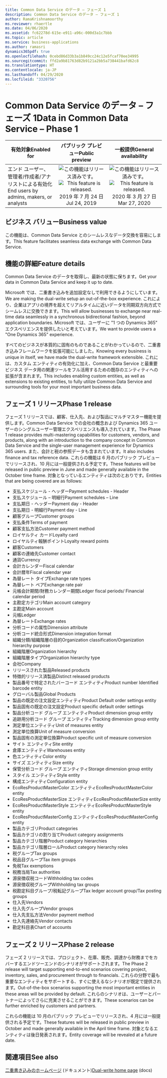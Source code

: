 ```yaml
---
title: Common Data Service のデータ – フェーズ 1
description: Common Data Service のデータ – フェーズ 1
author: RamaKrishnamoorthy
ms.reviewer: rhaertle
ms.date: 04/06/2020
ms.assetid: fc62278d-615e-e911-a96c-000d3a1c7bbb
ms.topic: article
ms.service: business-applications
ms.author: ramasri
dynamics365pdf: true
ms.openlocfilehash: 0cebd86d33b3a1b849cc24c12e5fcaf70ee34995
ms.sourcegitcommit: ffd2a9b81763d82b9121a2bb5a738441bafd62c8
ms.translationtype: HT
ms.contentlocale: ja-JP
ms.lasthandoff: 04/29/2020
ms.locfileid: "3320756"
---
```

# <a name="data-in-common-data-service--phase-1"></a><span data-ttu-id="8b55e-103">Common Data Service のデータ – フェーズ 1</span><span class="sxs-lookup"><span data-stu-id="8b55e-103">Data in Common Data Service – Phase 1</span></span>


| <span data-ttu-id="8b55e-104">有効対象</span><span class="sxs-lookup"><span data-stu-id="8b55e-104">Enabled for</span></span>    |  <span data-ttu-id="8b55e-105">パブリック プレビュー</span><span class="sxs-lookup"><span data-stu-id="8b55e-105">Public preview</span></span> | <span data-ttu-id="8b55e-106">一般提供</span><span class="sxs-lookup"><span data-stu-id="8b55e-106">General availability</span></span> | 
| ---------- | :----------: |:----------: |
|<span data-ttu-id="8b55e-107">エンド ユーザー、管理者/作成者/アナリストによる有効化</span><span class="sxs-lookup"><span data-stu-id="8b55e-107">End users by admins, makers, or analysts</span></span>|<span data-ttu-id="8b55e-108">![この機能はリリース済みです。](/dynamics365-release-plan/media/green-checkmark.png "この機能はリリース済みです。")</span><span class="sxs-lookup"><span data-stu-id="8b55e-108">![This feature is released.](/dynamics365-release-plan/media/green-checkmark.png "This feature is released.")</span></span> <span data-ttu-id="8b55e-109">2019 年 7 月 24 日</span><span class="sxs-lookup"><span data-stu-id="8b55e-109">Jul 24, 2019</span></span>| <span data-ttu-id="8b55e-110">![この機能はリリース済みです。](/dynamics365-release-plan/media/green-checkmark.png "この機能はリリース済みです。")</span><span class="sxs-lookup"><span data-stu-id="8b55e-110">![This feature is released.](/dynamics365-release-plan/media/green-checkmark.png "This feature is released.")</span></span> <span data-ttu-id="8b55e-111">2020 年 3 月 27 日</span><span class="sxs-lookup"><span data-stu-id="8b55e-111">Mar 27, 2020</span></span>|


## <a name="business-value"></a><span data-ttu-id="8b55e-112">ビジネス バリュー</span><span class="sxs-lookup"><span data-stu-id="8b55e-112">Business value</span></span>
<!-- bv start -->
<span data-ttu-id="8b55e-113">この機能は、Common Data Service とのシームレスなデータ交換を容易にします。</span><span class="sxs-lookup"><span data-stu-id="8b55e-113">This feature facilitates seamless data exchange with Common Data Service.</span></span>
<!-- bv end -->



## <a name="feature-details"></a><span data-ttu-id="8b55e-114">機能の詳細</span><span class="sxs-lookup"><span data-stu-id="8b55e-114">Feature details</span></span>
<!--feature detail start -->
<span data-ttu-id="8b55e-115">Common Data Service のデータを取得し、最新の状態に保ちます。</span><span class="sxs-lookup"><span data-stu-id="8b55e-115">Get your data in Common Data Service and keep it up to date.</span></span> 

<span data-ttu-id="8b55e-116">Microsoft では、二重書き込みを追加設定なしで利用できるようにしています。</span><span class="sxs-lookup"><span data-stu-id="8b55e-116">We are making the dual-write setup an out-of-the-box experience.</span></span> <span data-ttu-id="8b55e-117">これにより、企業はアプリの境界を超えてリアルタイムに近いデータを同期双方向方式でシームレスに交換できます。</span><span class="sxs-lookup"><span data-stu-id="8b55e-117">This will allow businesses to exchange near real-time data seamlessly in a synchronous bidirectional fashion, beyond application boundaries.</span></span> <span data-ttu-id="8b55e-118">Microsoft では、ユーザーに "1 つの Dynamics 365" エクスペリエンスを提供したいと考えています。</span><span class="sxs-lookup"><span data-stu-id="8b55e-118">We want to provide users a "One Dynamics 365" experience.</span></span> 

<span data-ttu-id="8b55e-119">すべてのビジネスが本質的に固有のものであることがわかっているので、二重書き込みフレームワークを拡張可能にしました。</span><span class="sxs-lookup"><span data-stu-id="8b55e-119">Knowing every business is unique in itself, we have made the dual-write framework extensible.</span></span> <span data-ttu-id="8b55e-120">これには、カスタム エンティティの有効化に加え、Common Data Service と最重要ビジネス データ用の関連ツールをフル活用するための既存のエンティティへの拡張が含まれます。</span><span class="sxs-lookup"><span data-stu-id="8b55e-120">This includes enabling custom entities, as well as extensions to existing entities, to fully utilize Common Data Service and surrounding tools for your most important business data.</span></span>

## <a name="phase-1-release"></a><span data-ttu-id="8b55e-121">フェーズ 1 リリース</span><span class="sxs-lookup"><span data-stu-id="8b55e-121">Phase 1 release</span></span>
<span data-ttu-id="8b55e-122">フェーズ 1 リリースでは、顧客、仕入先、および製品にマルチマスター機能を提供します。Common Data Service での会社の概念および Dynamics 365 ユーザーのシングルユーザー管理エクスペリエンスも導入されています。</span><span class="sxs-lookup"><span data-stu-id="8b55e-122">The Phase 1 release provides multi-mastering capabilities for customers, vendors, and products, along with an introduction to the company concept in Common Data Service and the single-user management experience for Dynamics 365 users.</span></span> <span data-ttu-id="8b55e-123">また、会計と税の参照データも含まれています。</span><span class="sxs-lookup"><span data-stu-id="8b55e-123">It also includes finance and tax reference data.</span></span> <span data-ttu-id="8b55e-124">これらの機能は 6 月のパブリック プレビューでリリースされ、10 月には一般提供される予定です。</span><span class="sxs-lookup"><span data-stu-id="8b55e-124">These features will be released in public preview in June and made generally available in the October time frame.</span></span> <span data-ttu-id="8b55e-125">対象となっているエンティティは次のとおりです。</span><span class="sxs-lookup"><span data-stu-id="8b55e-125">Entities that are being covered are as follows:</span></span> 

* <span data-ttu-id="8b55e-126">支払スケジュール - ヘッダー</span><span class="sxs-lookup"><span data-stu-id="8b55e-126">Payment schedules - Header</span></span>  
* <span data-ttu-id="8b55e-127">支払スケジュール – 明細行</span><span class="sxs-lookup"><span data-stu-id="8b55e-127">Payment schedules – Line</span></span>
* <span data-ttu-id="8b55e-128">支払期日 - ヘッダー</span><span class="sxs-lookup"><span data-stu-id="8b55e-128">Payment day - Header</span></span>
* <span data-ttu-id="8b55e-129">支払期日 - 明細行</span><span class="sxs-lookup"><span data-stu-id="8b55e-129">Payment day - Line</span></span>
* <span data-ttu-id="8b55e-130">顧客グループ</span><span class="sxs-lookup"><span data-stu-id="8b55e-130">Customer groups</span></span>
* <span data-ttu-id="8b55e-131">支払条件</span><span class="sxs-lookup"><span data-stu-id="8b55e-131">Terms of payment</span></span>
* <span data-ttu-id="8b55e-132">顧客支払方法</span><span class="sxs-lookup"><span data-stu-id="8b55e-132">Customer payment method</span></span>
* <span data-ttu-id="8b55e-133">ロイヤルティ カード</span><span class="sxs-lookup"><span data-stu-id="8b55e-133">Loyalty card</span></span>
* <span data-ttu-id="8b55e-134">ロイヤルティ報酬ポイント</span><span class="sxs-lookup"><span data-stu-id="8b55e-134">Loyalty reward points</span></span>
* <span data-ttu-id="8b55e-135">顧客</span><span class="sxs-lookup"><span data-stu-id="8b55e-135">Customers</span></span>
* <span data-ttu-id="8b55e-136">顧客の連絡先</span><span class="sxs-lookup"><span data-stu-id="8b55e-136">Customer contact</span></span>
* <span data-ttu-id="8b55e-137">通貨</span><span class="sxs-lookup"><span data-stu-id="8b55e-137">Currency</span></span>
* <span data-ttu-id="8b55e-138">会計カレンダー</span><span class="sxs-lookup"><span data-stu-id="8b55e-138">Fiscal calendar</span></span>
* <span data-ttu-id="8b55e-139">会計暦年</span><span class="sxs-lookup"><span data-stu-id="8b55e-139">Fiscal calendar year</span></span>
* <span data-ttu-id="8b55e-140">為替レート タイプ</span><span class="sxs-lookup"><span data-stu-id="8b55e-140">Exchange rate types</span></span>
* <span data-ttu-id="8b55e-141">為替レート ペア</span><span class="sxs-lookup"><span data-stu-id="8b55e-141">Exchange rate pair</span></span>
* <span data-ttu-id="8b55e-142">元帳会計期間/財務カレンダー期間</span><span class="sxs-lookup"><span data-stu-id="8b55e-142">Ledger fiscal periods/ Financial calendar period</span></span>
* <span data-ttu-id="8b55e-143">主勘定カテゴリ</span><span class="sxs-lookup"><span data-stu-id="8b55e-143">Main account category</span></span>
* <span data-ttu-id="8b55e-144">主勘定</span><span class="sxs-lookup"><span data-stu-id="8b55e-144">Main account</span></span>
* <span data-ttu-id="8b55e-145">元帳</span><span class="sxs-lookup"><span data-stu-id="8b55e-145">Ledger</span></span>
* <span data-ttu-id="8b55e-146">為替レート</span><span class="sxs-lookup"><span data-stu-id="8b55e-146">Exchange rates</span></span>
* <span data-ttu-id="8b55e-147">分析コードの属性</span><span class="sxs-lookup"><span data-stu-id="8b55e-147">Dimension attribute</span></span>
* <span data-ttu-id="8b55e-148">分析コード統合形式</span><span class="sxs-lookup"><span data-stu-id="8b55e-148">Dimension integration format</span></span>
* <span data-ttu-id="8b55e-149">組織分類/組織階層の目的</span><span class="sxs-lookup"><span data-stu-id="8b55e-149">Organization classification/Organization hierarchy purpose</span></span>
* <span data-ttu-id="8b55e-150">組織階層</span><span class="sxs-lookup"><span data-stu-id="8b55e-150">Organization hierarchy</span></span>
* <span data-ttu-id="8b55e-151">組織階層タイプ</span><span class="sxs-lookup"><span data-stu-id="8b55e-151">Organization hierarchy type</span></span>
* <span data-ttu-id="8b55e-152">会社</span><span class="sxs-lookup"><span data-stu-id="8b55e-152">Company</span></span>
* <span data-ttu-id="8b55e-153">リリースされた製品</span><span class="sxs-lookup"><span data-stu-id="8b55e-153">Released products</span></span>
* <span data-ttu-id="8b55e-154">特徴的リリース済製品</span><span class="sxs-lookup"><span data-stu-id="8b55e-154">Distinct released products</span></span>
* <span data-ttu-id="8b55e-155">製品番号で特定されたバーコード エンティティ</span><span class="sxs-lookup"><span data-stu-id="8b55e-155">Product number Identified barcode entity</span></span>
* <span data-ttu-id="8b55e-156">グローバル製品</span><span class="sxs-lookup"><span data-stu-id="8b55e-156">Global Products</span></span>
* <span data-ttu-id="8b55e-157">製品の既定の注文設定エンティティ</span><span class="sxs-lookup"><span data-stu-id="8b55e-157">Product Default order settings entity</span></span>
* <span data-ttu-id="8b55e-158">製品固有の既定の注文設定</span><span class="sxs-lookup"><span data-stu-id="8b55e-158">Product specific default order settings</span></span>
* <span data-ttu-id="8b55e-159">製品分析コード グループ エンティティ</span><span class="sxs-lookup"><span data-stu-id="8b55e-159">Product dimension group entity</span></span>
* <span data-ttu-id="8b55e-160">追跡用分析コード グループ エンティティ</span><span class="sxs-lookup"><span data-stu-id="8b55e-160">Tracking dimension group entity</span></span>
* <span data-ttu-id="8b55e-161">測定単位エンティティ</span><span class="sxs-lookup"><span data-stu-id="8b55e-161">Unit of measures entity</span></span>
* <span data-ttu-id="8b55e-162">測定単位換算</span><span class="sxs-lookup"><span data-stu-id="8b55e-162">Unit of measure conversion</span></span>
* <span data-ttu-id="8b55e-163">製品固有の測定単位換算</span><span class="sxs-lookup"><span data-stu-id="8b55e-163">Product specific unit of measure conversion</span></span>
* <span data-ttu-id="8b55e-164">サイト エンティティ</span><span class="sxs-lookup"><span data-stu-id="8b55e-164">Site entity</span></span>
* <span data-ttu-id="8b55e-165">倉庫エンティティ</span><span class="sxs-lookup"><span data-stu-id="8b55e-165">Warehouses entity</span></span>
* <span data-ttu-id="8b55e-166">色エンティティ</span><span class="sxs-lookup"><span data-stu-id="8b55e-166">Color entity</span></span>
* <span data-ttu-id="8b55e-167">サイズ エンティティ</span><span class="sxs-lookup"><span data-stu-id="8b55e-167">Size entity</span></span>
* <span data-ttu-id="8b55e-168">保管分析コード グループ エンティティ</span><span class="sxs-lookup"><span data-stu-id="8b55e-168">Storage dimension group entity</span></span>
* <span data-ttu-id="8b55e-169">スタイル エンティティ</span><span class="sxs-lookup"><span data-stu-id="8b55e-169">Style entity</span></span>
* <span data-ttu-id="8b55e-170">構成エンティティ</span><span class="sxs-lookup"><span data-stu-id="8b55e-170">Configuration entity</span></span>
* <span data-ttu-id="8b55e-171">EcoResProductMasterColor エンティティ</span><span class="sxs-lookup"><span data-stu-id="8b55e-171">EcoResProductMasterColor entity</span></span>
* <span data-ttu-id="8b55e-172">EcoResProductMasterSize エンティティ</span><span class="sxs-lookup"><span data-stu-id="8b55e-172">EcoResProductMasterSize entity</span></span>
* <span data-ttu-id="8b55e-173">EcoResProductMasterStyle エンティティ</span><span class="sxs-lookup"><span data-stu-id="8b55e-173">EcoResProductMasterStyle entity</span></span>
* <span data-ttu-id="8b55e-174">EcoResProductMasterConfig エンティティ</span><span class="sxs-lookup"><span data-stu-id="8b55e-174">EcoResProductMasterConfig entity</span></span>
* <span data-ttu-id="8b55e-175">製品カテゴリ</span><span class="sxs-lookup"><span data-stu-id="8b55e-175">Product categories</span></span>
* <span data-ttu-id="8b55e-176">製品カテゴリの割り当て</span><span class="sxs-lookup"><span data-stu-id="8b55e-176">Product category assignments</span></span>
* <span data-ttu-id="8b55e-177">製品カテゴリ階層</span><span class="sxs-lookup"><span data-stu-id="8b55e-177">Product category hierarchies</span></span>
* <span data-ttu-id="8b55e-178">製品カテゴリ階層ロール</span><span class="sxs-lookup"><span data-stu-id="8b55e-178">Product category hierarchy roles</span></span>
* <span data-ttu-id="8b55e-179">税グループ</span><span class="sxs-lookup"><span data-stu-id="8b55e-179">Tax groups</span></span>
* <span data-ttu-id="8b55e-180">税品目グループ</span><span class="sxs-lookup"><span data-stu-id="8b55e-180">Tax item groups</span></span>
* <span data-ttu-id="8b55e-181">免税</span><span class="sxs-lookup"><span data-stu-id="8b55e-181">Tax exemptions</span></span>
* <span data-ttu-id="8b55e-182">税務当局</span><span class="sxs-lookup"><span data-stu-id="8b55e-182">Tax authorities</span></span>
* <span data-ttu-id="8b55e-183">源泉徴収税コード</span><span class="sxs-lookup"><span data-stu-id="8b55e-183">Withholding tax codes</span></span>
* <span data-ttu-id="8b55e-184">源泉徴収税グループ</span><span class="sxs-lookup"><span data-stu-id="8b55e-184">Withholding tax groups</span></span>
* <span data-ttu-id="8b55e-185">税勘定科目グループ/税転記グループ</span><span class="sxs-lookup"><span data-stu-id="8b55e-185">Tax ledger account group/Tax posting groups</span></span>
* <span data-ttu-id="8b55e-186">仕入先</span><span class="sxs-lookup"><span data-stu-id="8b55e-186">Vendors</span></span>
* <span data-ttu-id="8b55e-187">仕入先グループ</span><span class="sxs-lookup"><span data-stu-id="8b55e-187">Vendor groups</span></span>
* <span data-ttu-id="8b55e-188">仕入先支払方法</span><span class="sxs-lookup"><span data-stu-id="8b55e-188">Vendor payment method</span></span>
* <span data-ttu-id="8b55e-189">仕入先連絡先</span><span class="sxs-lookup"><span data-stu-id="8b55e-189">Vendor contacts</span></span>
* <span data-ttu-id="8b55e-190">勘定科目表</span><span class="sxs-lookup"><span data-stu-id="8b55e-190">Chart of accounts</span></span>

## <a name="phase-2-release"></a><span data-ttu-id="8b55e-191">フェーズ 2 リリース</span><span class="sxs-lookup"><span data-stu-id="8b55e-191">Phase 2 release</span></span>
<span data-ttu-id="8b55e-192">フェーズ 2 リリースでは、プロジェクト、在庫、販売、調達から財務までをカバーするエンドツーエンドのシナリオがサポートされます。</span><span class="sxs-lookup"><span data-stu-id="8b55e-192">The Phase 2 release will target supporting end-to-end scenarios covering project, inventory, sales, and procurement through to financials.</span></span> <span data-ttu-id="8b55e-193">これらの分野で最も重要なエンティティをサポートする、すぐに使えるなシナリオが既定で提供されます。</span><span class="sxs-lookup"><span data-stu-id="8b55e-193">Out-of-the-box scenarios supporting the most important entities in these areas will be provided by default.</span></span> <span data-ttu-id="8b55e-194">これらのシナリオは、ユーザーとパートナーによってさらに充実させることができます。</span><span class="sxs-lookup"><span data-stu-id="8b55e-194">These scenarios can be further enriched by customers and partners.</span></span> 

<span data-ttu-id="8b55e-195">これらの機能は 10 月のパブリック プレビューでリリースされ、4 月には一般提供される予定です。</span><span class="sxs-lookup"><span data-stu-id="8b55e-195">These features will be released in public preview in October and made generally available in the April time frame.</span></span> <span data-ttu-id="8b55e-196">対象となるエンティティは後日発表されます。</span><span class="sxs-lookup"><span data-stu-id="8b55e-196">Entity coverage will be revealed at a future date.</span></span>
<!--feature detail end -->










## <a name="see-also"></a><span data-ttu-id="8b55e-197">関連項目</span><span class="sxs-lookup"><span data-stu-id="8b55e-197">See also</span></span>
<!--docs start-->
<span data-ttu-id="8b55e-198">[二重書き込みのホームページ](https://docs.microsoft.com/dynamics365/fin-ops-core/dev-itpro/data-entities/dual-write/dual-write-home-page) (ドキュメント)</span><span class="sxs-lookup"><span data-stu-id="8b55e-198">[Dual-write home page](https://docs.microsoft.com/dynamics365/fin-ops-core/dev-itpro/data-entities/dual-write/dual-write-home-page) (docs)</span></span>
<!--docs end-->
